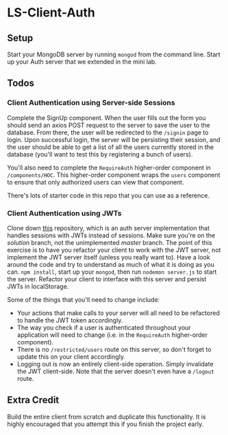 # LS-Client-Auth

## Setup 
Start your MongoDB server by running `mongod` from the command line.
Start up your Auth server that we extended in the mini lab.

## Todos
### Client Authentication using Server-side Sessions
Complete the SignUp component. When the user fills out the form you should send an
axios POST request to the server to save the user to the database. From there, the user will
be redirected to the `/signin` page to login. Upon successful login, the server will be persisting
their session, and the user should be able to get a list of all the users currently stored in
the database (you'll want to test this by registering a bunch of users). 

You'll also need to complete the `RequireAuth` higher-order component in `/components/HOC`. This 
higher-order component wraps the `users` component to ensure that only authorized users can view
that component. 

There's lots of starter code in this repo that you can use as a reference. 

### Client Authentication using JWTs
Clone down [this](https://github.com/LambdaSchool/LS-Auth-JWT/tree/solution) repository, which is an auth 
server implementation that handles sessions with JWTs instead of sessions. Make sure you're on the _solution_ branch, not the unimplemented _master_ branch.
The point of this exercise is to have you refactor your client to work with the JWT server, not implement the JWT server itself (unless you really want to). Have a look around the code and
try to understand as much of what it is doing as you can. `npm install`, start up your `mongod`, then run `nodemon server.js` to start the server. Refactor your client to interface with this server and persist JWTs in localStorage. 

Some of the things that you'll need to change include:
 * Your actions that make calls to your server will all need to be refactored to handle the JWT token accordingly.
 * The way you check if a user is authenticated throughout your application will need to change (i.e. in the `RequireAuth` higher-order component).
 * There is no `/restricted/users` route on this server, so don't forget to update this on your client accordingly.
 * Logging out is now an entirely client-side operation. Simply invalidate the JWT client-side. Note that the server doesn't even have a `/logout` route.

## Extra Credit 
Build the entire client from scratch and duplicate this functionality. It is highly
encouraged that you attempt this if you finish the project early.
